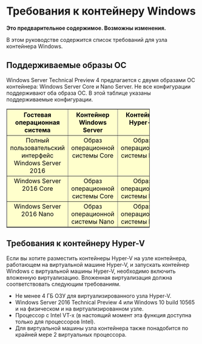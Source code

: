 # Требования к контейнеру Windows

**Это предварительное содержимое. Возможны изменения.**

В этом руководстве содержится список требований для узла контейнера Windows.

## Поддерживаемые образы ОС

Windows Server Technical Preview 4 предлагается с двумя образами ОС контейнера: Windows Server Core и Nano Server. Не все конфигурации поддерживают оба образа ОС. В этой таблице указаны поддерживаемые конфигурации.

<table border="1" style="background-color:FFFFCC;border-collapse:collapse;border:1px solid FFCC00;color:000000;width:75%" cellpadding="5" cellspacing="5">
<thead>
<tr valign="top">
<th><center>Гостевая операционная система</center></th>
<th><center>Контейнер Windows Server</center></th>
<th><center>Контейнер Hyper-V</center></th>
</tr>
</thead>
<tbody>
<tr valign="top">
<td><center>Полный пользовательский интерфейс Windows Server 2016</center></td>
<td><center>Образ операционной системы Core</center></td>
<td><center>Образ операционной системы Nano</center></td>
</tr>
<tr valign="top">
<td><center>Windows Server 2016 Core</center></td>
<td><center>Образ операционной системы Core</center></td>
<td><center> Образ операционной системы Nano</center></td>
</tr>
<tr valign="top">
<td><center>Windows Server 2016 Nano</center></td>
<td><center> Образ операционной системы Nano</center></td>
<td><center>Образ операционной системы Nano</center></td>
</tr>
</tbody>
</table>

## Требования к контейнеру Hyper-V

Если вы хотите разместить контейнеры Hyper-V на узле контейнера, работающем на виртуальной машине Hyper-V, и запускать контейнер Windows c виртуальной машины Hyper-V, необходимо включить вложенную виртуализацию. Вложенная виртуализация должна соответствовать следующим требованиям.

- Не менее 4 ГБ ОЗУ для виртуализированного узла Hyper-V.
- Windows Server 2016 Technical Preview 4 или Windows 10 build 10565 и на физическом и на виртуализированном узле.
- Процессор с Intel VT-x (в настоящий момент эта функция доступна только для процессоров Intel).
- Для виртуальной машины узла контейнера также понадобится по крайней мере 2 виртуальных процессора.





<!--HONumber=Jan16_HO1-->
